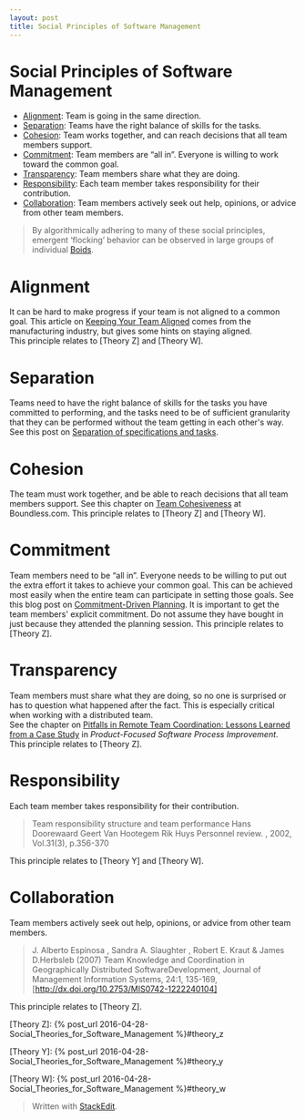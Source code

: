 ```yaml
---
layout: post
title: Social Principles of Software Management
---
```

Social Principles of Software Management
===
* [Alignment](#alignment):  Team is going in the same direction. 
* [Separation](#separation):  Teams have the right balance of skills for the tasks.
* [Cohesion](#cohesion):  Team works together, and can reach decisions that all team members support. 
* [Commitment](#commitment):  Team members are “all in”.  Everyone is willing to work toward the common goal. 
* [Transparency](#transparency):  Team members share what they are doing. 
* [Responsibility](#responsibility):  Each team member takes responsibility for their contribution. 
* [Collaboration](#collaboration):  Team members actively seek out help, opinions, or advice from other team members. 

> By algorithmically adhering to many of these social principles, emergent ‘flocking’ behavior can be observed in large groups of individual [Boids](https://www.youtube.com/watch?v=QbUPfMXXQIY).

# <a name="alignment">Alignment</a>
It can be hard to make progress if your team is not aligned to a common goal. 
This article on [Keeping Your Team Aligned](http://www.industryweek.com/companies-amp-executives/your-team-aligned) comes from the manufacturing industry, but gives some hints on staying aligned.  <br>
This principle relates to [Theory Z] and [Theory W]. <br>

# <a name="separation">Separation</a>
Teams need to have the right balance of skills for the tasks you have committed to performing, and the tasks need to be of sufficient granularity that they can be performed without the team getting in each other's way. See this post on [Separation of specifications and tasks](http://www.idalko.com/display/IW/Separation+of+specifications+and+tasks). <br>

# <a name="cohesion">Cohesion</a>  
The team must work together, and be able to reach decisions that all team members support. See this chapter on [Team Cohesiveness](https://www.boundless.com/management/textbooks/boundless-management-textbook/groups-teams-and-teamwork-6/factors-influencing-team-performance-54/team-cohesiveness-272-3948/) at Boundless.com.
This principle relates to [Theory Z] and [Theory W]. <br>

# <a name="commitment">Commitment</a>   
Team members need to be “all in”.  Everyone needs to be willing to put out the extra effort it takes to achieve your common goal. This can be achieved most easily when the entire team can participate in setting those goals. 
See this blog post on [Commitment-Driven Planning](https://www.mountaingoatsoftware.com/blog/commitment-driven-planning).
It is important to get the team members' explicit commitment. Do not assume they have bought in just because they attended the planning session.
This principle relates to [Theory Z]. <br>

# <a name="transparency">Transparency</a>  
Team members must share what they are doing, so no one is surprised or has to question what happened after the fact. This is especially critical when working with a distributed team. <br>
See the chapter on [Pitfalls in Remote Team Coordination: Lessons Learned from a Case Study](http://link.springer.com/10.1007/978-3-540-69566-0_28) in _Product-Focused Software Process Improvement_.
This principle relates to [Theory Z]. <br>

# <a name="responsibility">Responsibility</a>  
Each team member takes responsibility for their contribution.  <br>

> Team responsibility structure and team performance
> Hans Doorewaard Geert Van Hootegem Rik Huys
> Personnel review. , 2002, Vol.31(3), p.356-370

This principle relates to [Theory Y] and [Theory W]. <br>

# <a name="collaboration">Collaboration</a>  
Team members actively seek out help, opinions, or advice from other team members. <br>

>  J. Alberto Espinosa , Sandra A. Slaughter , Robert E. Kraut & James D.Herbsleb (2007) Team Knowledge and Coordination in Geographically Distributed SoftwareDevelopment, Journal of Management Information Systems, 24:1, 135-169, [http://dx.doi.org/10.2753/MIS0742-1222240104]

This principle relates to [Theory Z].

[Theory Z]: {% post_url 2016-04-28-Social_Theories_for_Software_Management %}#theory_z

[Theory Y]: {% post_url 2016-04-28-Social_Theories_for_Software_Management %}#theory_y

[Theory W]: {% post_url 2016-04-28-Social_Theories_for_Software_Management %}#theory_w

> Written with [StackEdit](https://stackedit.io/).
